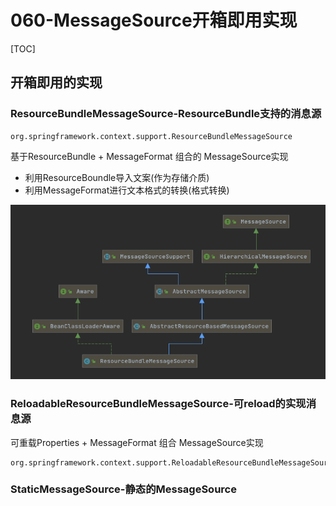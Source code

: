 # 060-MessageSource开箱即用实现

[TOC]

## 开箱即用的实现

### ResourceBundleMessageSource-ResourceBundle支持的消息源

```
org.springframework.context.support.ResourceBundleMessageSource
```

基于ResourceBundle + MessageFormat 组合的 MessageSource实现

- 利用ResourceBoundle导入文案(作为存储介质)
- 利用MessageFormat进行文本格式的转换(格式转换)

![image-20201217211156231](../../assets/image-20201217211156231.png)

### ReloadableResourceBundleMessageSource-可reload的实现消息源

可重载Properties + MessageFormat 组合 MessageSource实现

```
org.springframework.context.support.ReloadableResourceBundleMessageSource
```



### StaticMessageSource-静态的MessageSource

